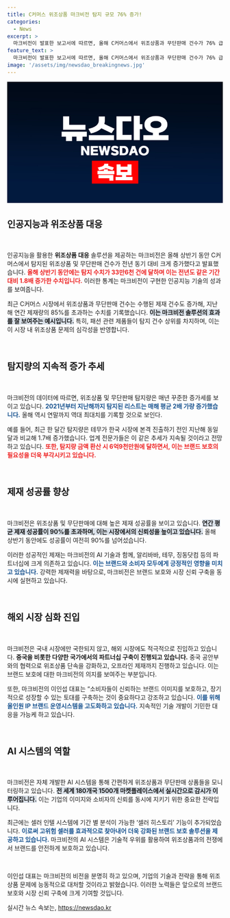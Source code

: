 ```yaml
---
title: C커머스 위조상품 마크비전 탐지 규모 76% 증가!
categories:
  - News
excerpt: >
  마크비전이 발표한 보고서에 따르면, 올해 C커머스에서 위조상품과 무단판매 건수가 76% 급증하며, 지난해 탐지 규모의 80%를 초과했습니다. 브랜드 보호에 필요한 AI 솔루션의 중요성이 더욱 커지고 있습니다.
feature_text: >
  마크비전이 발표한 보고서에 따르면, 올해 C커머스에서 위조상품과 무단판매 건수가 76% 급증하며, 지난해 탐지 규모의 80%를 초과했습니다. 브랜드 보호에 필요한 AI 솔루션의 중요성이 더욱 커지고 있습니다.
image: '/assets/img/newsdao_breakingnews.jpg'
---
```


<p><img src="/assets/img/newsdao_breakingnews.jpg" alt="flaretime 속보" /></p>

<h2 data-ke-size="size26">인공지능과 위조상품 대응</h2>

<p data-ke-size="size16">&nbsp;</p>

<p>인공지능을 활용한 <b>위조상품 대응</b> 솔루션을 제공하는 마크비전은 올해 상반기 동안 C커머스에서 탐지된 위조상품 및 무단판매 건수가 전년 동기 대비 크게 증가했다고 발표했습니다. <b><span style="color: #ee2323;">올해 상반기 동안에는 탐지 수치가 33만6천 건에 달하며 이는 전년도 같은 기간 대비 1.8배 증가한 수치입니다.</span></b> 이러한 통계는 마크비전이 구현한 인공지능 기술의 성과를 보여줍니다. </p>

<p>최근 C커머스 시장에서 위조상품과 무단판매 건수는 수행된 제재 건수도 증가해, 지난해 연간 제재량의 85%를 초과하는 수치를 기록했습니다. <b><span style="background-color: #21538527;">이는 마크비전 솔루션의 효과를 잘 보여주는 예시입니다.</span></b> 특히, 패션 관련 제품들이 탐지 건수 상위를 차지하며, 이는 이 시장 내 위조상품 문제의 심각성을 반영합니다.</p>

<p data-ke-size="size16">&nbsp;</p>

<h2 data-ke-size="size26">탐지량의 지속적 증가 추세</h2>

<p data-ke-size="size16">&nbsp;</p>

<p>마크비전의 데이터에 따르면, 위조상품 및 무단판매 탐지량은 매년 꾸준한 증가세를 보이고 있습니다. <b><span style="color: #1a5490;">2021년부터 지난해까지 탐지된 리스트는 매해 평균 2배 가량 증가했습니다.</span></b> 올해 역시 연말까지 역대 최대치를 기록할 것으로 보인다. </p>

<p>예를 들어, 최근 한 달간 탐지량은 테무가 한국 시장에 본격 진출하기 전인 지난해 동일 달과 비교해 1.7배 증가했습니다. 업계 전문가들은 이 같은 추세가 지속될 것이라고 전망하고 있습니다. <b><span style="color: #ee2323;">또한, 탐지량 금액 환산 시 6억9천만원에 달하면서, 이는 브랜드 보호의 필요성을 더욱 부각시키고 있습니다.</span></b></p>

<p data-ke-size="size16">&nbsp;</p>

<h2 data-ke-size="size26">제재 성공률 향상</h2>

<p data-ke-size="size16">&nbsp;</p>

<p>마크비전은 위조상품 및 무단판매에 대해 높은 제재 성공률을 보이고 있습니다. <b><span style="background-color: #21538527;">연간 평균 제재 성공률이 90%를 초과하며, 이는 시장에서의 신뢰성을 높이고 있습니다.</span></b> 올해 상반기 동안에도 성공률이 여전히 90%를 넘어섰습니다. </p>

<p>이러한 성공적인 제재는 마크비전의 AI 기술과 함께, 알리바바, 테무, 징동닷컴 등의 파트너십에 크게 의존하고 있습니다. <b><span style="color: #1a5490;">이는 브랜드와 소비자 모두에게 긍정적인 영향을 미치고 있습니다.</span></b> 강력한 제재력을 바탕으로, 마크비전은 브랜드 보호와 시장 신뢰 구축을 동시에 실현하고 있습니다.</p>

<p data-ke-size="size16">&nbsp;</p>

<h2 data-ke-size="size26">해외 시장 심화 진입</h2>

<p data-ke-size="size16">&nbsp;</p>

<p>마크비전은 국내 시장에만 국한되지 않고, 해외 시장에도 적극적으로 진입하고 있습니다. <b><span style="ee2323;">중국을 비롯한 다양한 국가에서의 파트너십 구축이 진행되고 있습니다.</span></b> 중국 공안부와의 협력으로 위조상품 단속을 강화하고, 오프라인 제재까지 진행하고 있습니다. 이는 브랜드 보호에 대한 마크비전의 의지를 보여주는 부분입니다.</p>

<p>또한, 마크비전의 이인섭 대표는 “소비자들이 신뢰하는 브랜드 이미지를 보호하고, 장기적으로 성장할 수 있는 토대를 구축하는 것이 중요하다고 강조하고 있습니다. <b><span style="color: #1a5490;">이를 위해 올인원 IP 브랜드 운영시스템을 고도화하고 있습니다.</span></b> 지속적인 기술 개발이 기민한 대응을 가능케 하고 있습니다.</p>

<p data-ke-size="size16">&nbsp;</p>

<h2 data-ke-size="size26">AI 시스템의 역할</h2>

<p data-ke-size="size16">&nbsp;</p>

<p>마크비전은 자체 개발한 AI 시스템을 통해 간편하게 위조상품과 무단판매 상품들을 모니터링하고 있습니다. <b><span style="background-color: #21538527;">전 세계 180개국 1500개 마켓플레이스에서 실시간으로 감시가 이루어집니다.</span></b> 이는 기업의 이미지와 소비자의 신뢰를 동시에 지키기 위한 중요한 전략입니다.</p>

<p>최근에는 셀러 인텔 시스템에 기간 별 분석이 가능한 ‘셀러 히스토리’ 기능이 추가되었습니다. <b><span style="color: #1a5490;">이로써 고위험 셀러를 효과적으로 찾아내어 더욱 강화된 브랜드 보호 솔루션을 제공하고 있습니다.</span></b> 마크비전의 AI 시스템은 기술적 우위를 활용하여 위조상품과의 전쟁에서 브랜드를 안전하게 보호하고 있습니다.</p>

<p data-ke-size="size16">&nbsp;</p>

<p>이인섭 대표는 마크비전의 비전을 분명히 하고 있으며, 기업의 기술과 전략을 통해 위조상품 문제에 능동적으로 대처할 것이라고 밝혔습니다. 이러한 노력들은 앞으로의 브랜드 보호와 시장 신뢰 구축에 크게 기여할 것입니다.</p>
실시간 뉴스 속보는, <a href="https://newsdao.kr" rel="dofollow">https://newsdao.kr</a>


